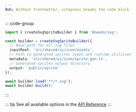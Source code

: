 ```yaml
---
BUG: Without frontmatter, vitepress breaks the code block
---
```


::: code-group

```ts [scripts/build-icons.ts]
import { createSvgSpriteBuilder } from '@neodx/svg';

const builder = createSvgSpriteBuilder({
  // Base path for all svg files
  inputRoot: 'src/shared/ui/icon/assets',
  // Path to generated sprites types and runtime utilities
  metadata: 'src/shared/ui/icon/sprite.gen.ts',
  // Generated sprites output directory
  output: 'public/sprite'
});

await builder.load('**/*.svg');
await builder.build();
```

:::

::: tip
See all available options in the [API Reference](/svg/api/index.md)
:::
